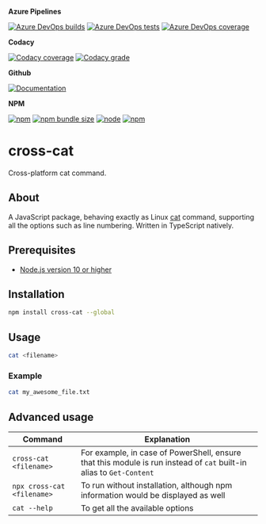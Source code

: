**Azure Pipelines**

[![Azure DevOps builds](https://img.shields.io/azure-devops/build/cpuabuse/214fb8e6-083e-4136-b3fb-a012127b24f0/1)](https://dev.azure.com/cpuabuse/cross-cat)
[![Azure DevOps tests](https://img.shields.io/azure-devops/tests/cpuabuse/214fb8e6-083e-4136-b3fb-a012127b24f0/1)](https://dev.azure.com/cpuabuse/cross-cat)
[![Azure DevOps coverage](https://img.shields.io/azure-devops/coverage/cpuabuse/214fb8e6-083e-4136-b3fb-a012127b24f0/1)](https://dev.azure.com/cpuabuse/cross-cat)

**Codacy**

[![Codacy coverage](https://img.shields.io/codacy/coverage/c77a1061cb3446f6b9762c811b76341c)](https://app.codacy.com/gh/cpuabuse/cross-cat)
[![Codacy grade](https://img.shields.io/codacy/grade/c77a1061cb3446f6b9762c811b76341c)](https://app.codacy.com/gh/cpuabuse/cross-cat)

**Github**

[![Documentation](https://img.shields.io/badge/docs-gh--pages-informational)](https://cpuabuse.github.io/cross-cat/)

**NPM**

[![npm](https://img.shields.io/npm/v/cross-cat)](https://www.npmjs.com/package/cross-cat)
[![npm bundle size](https://img.shields.io/bundlephobia/min/cross-cat)](https://www.npmjs.com/package/cross-cat)
[![node](https://img.shields.io/node/v/cross-cat)](https://www.npmjs.com/package/cross-cat)
[![npm](https://img.shields.io/npm/dw/cross-cat)](https://www.npmjs.com/package/cross-cat)

# cross-cat

Cross-platform cat command.

## About

A JavaScript package, behaving exactly as Linux [cat](https://www.gnu.org/software/coreutils/cat) command, supporting all the options such as line numbering.
Written in TypeScript natively.


## Prerequisites

- [Node.js version 10 or higher](https://nodejs.org/en/download/)

## Installation

```bash
npm install cross-cat --global
```

## Usage

```bash
cat <filename>
```

### Example

```bash
cat my_awesome_file.txt
```

## Advanced usage

Command | Explanation
--- | ---
`cross-cat <filename>` | For example, in case of PowerShell, ensure that this module is run instead of `cat` built-in alias to `Get-Content`
`npx cross-cat <filename>` | To run without installation, although npm information would be displayed as well
`cat --help` | To get all the available options